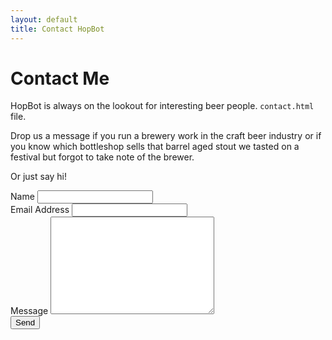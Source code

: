 ```yaml
---
layout: default
title: Contact HopBot
---
```


<div id="contact">
  <h1 class="pageTitle">Contact Me</h1>
  <div class="contactContent">
    <p class="intro">HopBot is always on the lookout for interesting beer people. <code>contact.html</code> file.</p>
    <p>Drop us a message if you run a brewery work in the craft beer industry or if you know which bottleshop sells that barrel aged stout we tasted on a festival but forgot to take note of the brewer.</p>
    <p>Or just say hi!</p>
  </div>
  <form action="http://formspree.io/leki69@gmail.com" method="POST">
    <label for="name">Name</label>    
    <input type="text" id="name" name="name" class="full-width"><br>
    <label for="email">Email Address</label>
    <input type="email" id="email" name="_replyto" class="full-width"><br>
    <label for="message">Message</label>
    <textarea name="message" id="message" cols="30" rows="10" class="full-width"></textarea><br>
    <input type="submit" value="Send" class="button">
  </form>
</div>

